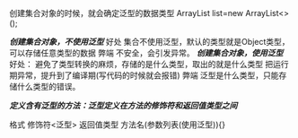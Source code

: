 创建集合对象的时候，就会确定泛型的数据类型
ArrayList<String> list=new ArrayList<>();

_**创建集合对象，不使用泛型**_
好处
    集合不使用泛型，默认的类型就是Object类型，可以存储任意类型的数据
弊端
    不安全，会引发异常。
_**创建集合对象，使用泛型**_
好处：
    避免了类型转换的麻烦，存储的是什么类型，取出的就是什么类型
    把运行期异常，提升到了编译期(写代码的时候就会报错)
弊端
    泛型是什么类型，只能存储什么类型的错误。

**_定义含有泛型的方法：泛型定义在方法的修饰符和返回值类型之间_**

格式
    修饰符<泛型> 返回值类型 方法名(参数列表(使用泛型)){}